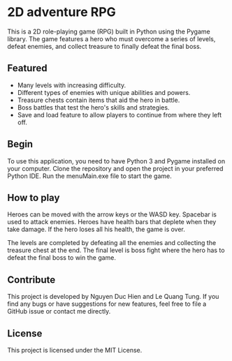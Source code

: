 # 2D adventure RPG

This is a 2D role-playing game (RPG) built in Python using the Pygame library. The game features a hero who must overcome a series of levels, defeat enemies, and collect treasure to finally defeat the final boss.

## Featured

- Many levels with increasing difficulty.
- Different types of enemies with unique abilities and powers.
- Treasure chests contain items that aid the hero in battle.
- Boss battles that test the hero's skills and strategies.
- Save and load feature to allow players to continue from where they left off.

## Begin

To use this application, you need to have Python 3 and Pygame installed on your computer. Clone the repository and open the project in your preferred Python IDE. Run the menuMain.exe file to start the game.

## How to play

Heroes can be moved with the arrow keys or the WASD key. Spacebar is used to attack enemies. Heroes have health bars that deplete when they take damage. If the hero loses all his health, the game is over.

The levels are completed by defeating all the enemies and collecting the treasure chest at the end. The final level is boss fight where the hero has to defeat the final boss to win the game.

## Contribute

This project is developed by Nguyen Duc Hien and Le Quang Tung. If you find any bugs or have suggestions for new features, feel free to file a GitHub issue or contact me directly.

## License

This project is licensed under the MIT License.
